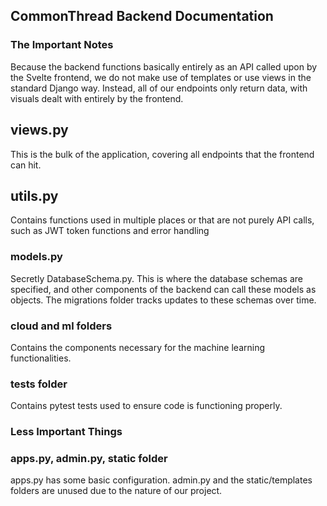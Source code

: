 ## CommonThread Backend Documentation

### The Important Notes

Because the backend functions basically entirely as an API called upon by the Svelte frontend, we do not make use of templates or use views in the standard Django way. Instead, all of our endpoints only return data, with visuals dealt with entirely by the frontend. 

## views.py

This is the bulk of the application, covering all endpoints that the frontend can hit. 

## utils.py

Contains functions used in multiple places or that are not purely API calls, such as JWT token functions and error handling

### models.py

Secretly DatabaseSchema.py. This is where the database schemas are specified, and other components of the backend can call these models as objects. The migrations folder tracks updates to these schemas over time.

### cloud and ml folders

Contains the components necessary for the machine learning functionalities.

### tests folder

Contains pytest tests used to ensure code is functioning properly.


### Less Important Things

### apps.py, admin.py, static folder
apps.py has some basic configuration. admin.py and the static/templates folders are unused due to the nature of our project.



